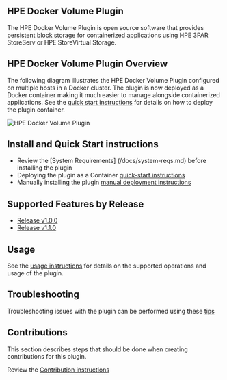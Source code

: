 ## HPE Docker Volume Plugin

The HPE Docker Volume Plugin is open source software that provides persistent block storage for containerized applications using HPE 3PAR StoreServ or HPE StoreVirtual Storage. 

## HPE Docker Volume Plugin Overview
The following diagram illustrates the HPE Docker Volume Plugin configured on multiple hosts in a Docker cluster. The plugin is now deployed as a Docker container making it much easier to manage alongside containerized applications. See the [quick start instructions](/quick-start/README.md) for details on how to deploy the plugin container.


![HPE Docker Volume Plugin](/docs/img/HPE-DockerVolumePlugin-Overview.png "Storage Overview")

## Install and Quick Start instructions

  * Review the [System Requirements] (/docs/system-reqs.md) before installing the plugin
  * Deploying the plugin as a Container [quick-start instructions](/quick-start/README.md)
  * Manually installing the plugin [manual deployment instructions](docs/manual-install.md)


## Supported Features by Release

  * [Release v1.0.0](/docs/releases/release-v1.0.0.md)
  * [Release v1.1.0](/docs/releases/release-v1.1.0.md)

## Usage

See the [usage instructions](/docs/usage.md) for details on the supported operations and usage of the plugin.

## Troubleshooting

Troubleshooting issues with the plugin can be performed using these [tips](/docs/troubleshooting.md) 

## Contributions

This section describes steps that should be done when creating contributions for this plugin.

Review the [Contribution instructions](/docs/contribute.md) 

